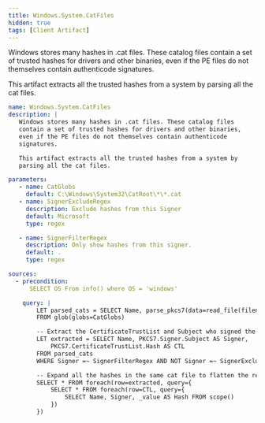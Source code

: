 ```yaml
---
title: Windows.System.CatFiles
hidden: true
tags: [Client Artifact]
---
```


Windows stores many hashes in .cat files. These catalog files
contain a set of trusted hashes for drivers and other binaries,
even if the PE files do not themselves contain authenticode
signatures.

This artifact extracts all the trusted hashes from a system by
parsing all the cat files.


```yaml
name: Windows.System.CatFiles
description: |
   Windows stores many hashes in .cat files. These catalog files
   contain a set of trusted hashes for drivers and other binaries,
   even if the PE files do not themselves contain authenticode
   signatures.

   This artifact extracts all the trusted hashes from a system by
   parsing all the cat files.

parameters:
   - name: CatGlobs
     default: C:\Windows\System32\CatRoot\*\*.cat
   - name: SignerExcludeRegex
     description: Exclude hashes from this Signer
     default: Microsoft
     type: regex

   - name: SignerFilterRegex
     description: Only show hashes from this signer.
     default: .
     type: regex

sources:
  - precondition:
      SELECT OS From info() where OS = 'windows'

    query: |
        LET parsed_cats = SELECT Name, parse_pkcs7(data=read_file(filename=FullPath)) AS PKCS7
        FROM glob(globs=CatGlobs)

        -- Extract the CertificateTrustList and Subject who signed the cat file.
        LET extracted = SELECT Name, PKCS7.Signer.Subject AS Signer,
            PKCS7.CertificateTrustList.Hash AS CTL
        FROM parsed_cats
        WHERE Signer =~ SignerFilterRegex AND NOT Signer =~ SignerExcludeRegex

        -- Expand all the hashes in the same cat file to flatten the results
        SELECT * FROM foreach(row=extracted, query={
            SELECT * FROM foreach(row=CTL, query={
                SELECT Name, Signer, _value AS Hash FROM scope()
            })
        })

```
